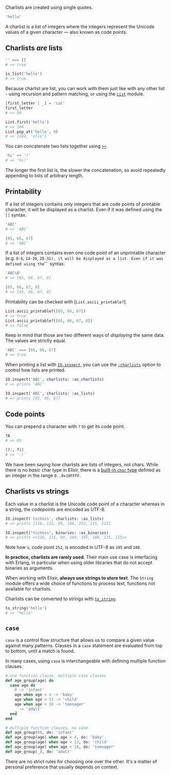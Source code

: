 Charlists are created using single quotes.

```elixir
'hello'
```

A charlist is a list of integers where the integers represent the Unicode values of a given character — also known as code points.

## Charlists _are_ lists

```elixir
'' === []
# => true

is_list('hello')
# => true
```

Because charlist are list, you can work with them just like with any other list - using recursion and pattern matching, or using the [`List`][list] module.

```elixir
[first_letter | _] = 'cat'
first_letter
# => 99

List.first('hello')
# => 104
List.pop_at('hello', 0)
# => {104, 'ello'}

```

You can concatenate two lists together using [`++`][kernel-concat-list].

```elixir
'hi' ++ '!'
# => 'hi!'
```

The longer the first list is, the slower the concatenation, so avoid repeatedly appending to lists of arbitrary length.

## Printability

If a list of integers contains only integers that are code points of printable character, it will be displayed as a charlist. Even if it was defined using the `[]` syntax.

```elixir
'ABC'
# => 'ABC'

[65, 66, 67]
# => 'ABC'
```

If a list of integers contains even one code point of an unprintable character (e.g. `0-6`, `14-26`, `28-31), it will be displayed as a list. Even if it was defined using the`''` syntax.

```elixir
'ABC\0'
# => [65, 66, 67, 0]

[65, 66, 67, 0]
# => [65, 66, 67, 0]
```

Printability can be checked with [`List.ascii_printable?`].

```elixir
List.ascii_printable?([65, 66, 67])
# => true
List.ascii_printable?([65, 66, 67, 0])
# => false
```

Keep in mind that those are two different ways of _displaying_ the same data. The values are strictly equal.

```elixir
'ABC' === [65, 66, 67]
# => true
```

When printing a list with [`IO.inspect`][io-inspect], you can use the [`:charlists`][inspect-opts] option to control how lists are printed.

```elixir
IO.inspect('ABC', charlists: :as_charlists)
# => prints 'ABC'

IO.inspect('ABC', charlists: :as_lists)
# => prints [65, 66, 67]
```

## Code points

You can prepend a character with `?` to get its code point.

```elixir
?A
# => 65

[?:, ?)]
# => ':)'
```

We have been saying how charlists are lists of integers, not chars. While there is no _basic_ char type in Elixir, there is a [built-in `char` type][typespecs-built-in-types] defined as an integer in the range `0..0x10FFFF`.

## Charlists vs strings

Each value in a charlist is the Unicode code point of a character whereas in a string, the codepoints are encoded as UTF-8.

```elixir
IO.inspect('tschüss', charlists: :as_lists)
# => prints [116, 115, 99, 104, 252, 115, 115]

IO.inspect("tschüss", binaries: :as_binaries)
# => prints <<116, 115, 99, 104, 195, 188, 115, 115>>
```

Note how `ü`, code point `252`, is encoded in UTF-8 as `195` and `188`.

**In practice, charlists are rarely used**. Their main use case is interfacing with Erlang, in particular when using older libraries that do not accept binaries as arguments.

When working with Elixir, **always use strings to store text**. The `String` module offers a wide choice of functions to process text, functions not available for charlists.

Charlists can be converted to strings with [`to_string`][kernel-to-string].

```elixir
to_string('hello')
# => "hello"
```

## `case`

`case` is a control flow structure that allows us to compare a given value against many patterns. Clauses in a `case` statement are evaluated from top to bottom, until a match is found.

In many cases, using `case` is interchangeable with defining multiple function clauses.

```elixir
# one function clause, multiple case clauses
def age_group(age) do
  case age do
    0 -> 'infant'
    age when age < 4 -> 'baby'
    age when age < 13 -> 'child'
    age when age < 18 -> 'teenager'
    _ -> 'adult'
  end
end

# multiple function clauses, no case
def age_group(0), do: 'infant'
def age_group(age) when age < 4, do: 'baby'
def age_group(age) when age < 13, do: 'child'
def age_group(age) when age < 18, do: 'teenager'
def age_group(_), do: 'adult'
```

There are no strict rules for choosing one over the other. It's a matter of personal preference that usually depends on context.

[list]: https://hexdocs.pm/elixir/List.html
[list-ascii-printable]: https://hexdocs.pm/elixir/List.html#ascii_printable?/2
[inspect-opts]: https://hexdocs.pm/elixir/Inspect.Opts.html
[io-inspect]: https://hexdocs.pm/elixir/IO.html#inspect/2
[kernel-concat-list]: https://hexdocs.pm/elixir/Kernel.html#++/2
[typespecs-built-in-types]: https://hexdocs.pm/elixir/typespecs.html#built-in-types
[string]: https://hexdocs.pm/elixir/String.html#functions
[kernel-to-string]: https://hexdocs.pm/elixir/Kernel.html#to_string/1
